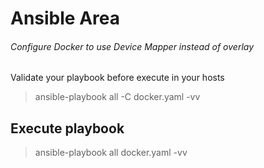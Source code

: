 # Ansible Area

###### Configure Docker to use Device Mapper instead of overlay

Validate your playbook before execute in your hosts

> ansible-playbook all -C docker.yaml -vv

## Execute playbook

> ansible-playbook all docker.yaml -vv
